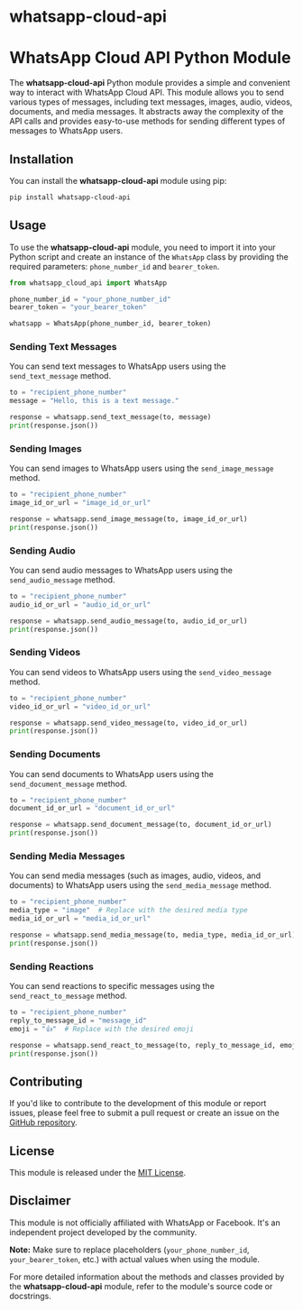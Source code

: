 # whatsapp-cloud-api
# WhatsApp Cloud API Python Module

The **whatsapp-cloud-api** Python module provides a simple and convenient way to interact with WhatsApp Cloud API. This module allows you to send various types of messages, including text messages, images, audio, videos, documents, and media messages. It abstracts away the complexity of the API calls and provides easy-to-use methods for sending different types of messages to WhatsApp users.

## Installation

You can install the **whatsapp-cloud-api** module using pip:

```bash
pip install whatsapp-cloud-api
```

## Usage

To use the **whatsapp-cloud-api** module, you need to import it into your Python script and create an instance of the `WhatsApp` class by providing the required parameters: `phone_number_id` and `bearer_token`.

```python
from whatsapp_cloud_api import WhatsApp

phone_number_id = "your_phone_number_id"
bearer_token = "your_bearer_token"

whatsapp = WhatsApp(phone_number_id, bearer_token)
```

### Sending Text Messages

You can send text messages to WhatsApp users using the `send_text_message` method.

```python
to = "recipient_phone_number"
message = "Hello, this is a text message."

response = whatsapp.send_text_message(to, message)
print(response.json())
```

### Sending Images

You can send images to WhatsApp users using the `send_image_message` method.

```python
to = "recipient_phone_number"
image_id_or_url = "image_id_or_url"

response = whatsapp.send_image_message(to, image_id_or_url)
print(response.json())
```

### Sending Audio

You can send audio messages to WhatsApp users using the `send_audio_message` method.

```python
to = "recipient_phone_number"
audio_id_or_url = "audio_id_or_url"

response = whatsapp.send_audio_message(to, audio_id_or_url)
print(response.json())
```

### Sending Videos

You can send videos to WhatsApp users using the `send_video_message` method.

```python
to = "recipient_phone_number"
video_id_or_url = "video_id_or_url"

response = whatsapp.send_video_message(to, video_id_or_url)
print(response.json())
```

### Sending Documents

You can send documents to WhatsApp users using the `send_document_message` method.

```python
to = "recipient_phone_number"
document_id_or_url = "document_id_or_url"

response = whatsapp.send_document_message(to, document_id_or_url)
print(response.json())
```

### Sending Media Messages

You can send media messages (such as images, audio, videos, and documents) to WhatsApp users using the `send_media_message` method.

```python
to = "recipient_phone_number"
media_type = "image"  # Replace with the desired media type
media_id_or_url = "media_id_or_url"

response = whatsapp.send_media_message(to, media_type, media_id_or_url)
print(response.json())
```

### Sending Reactions

You can send reactions to specific messages using the `send_react_to_message` method.

```python
to = "recipient_phone_number"
reply_to_message_id = "message_id"
emoji = "👍"  # Replace with the desired emoji

response = whatsapp.send_react_to_message(to, reply_to_message_id, emoji)
print(response.json())
```

## Contributing

If you'd like to contribute to the development of this module or report issues, please feel free to submit a pull request or create an issue on the [GitHub repository](https://github.com/your/repository).

## License

This module is released under the [MIT License](LICENSE).

## Disclaimer

This module is not officially affiliated with WhatsApp or Facebook. It's an independent project developed by the community.

**Note:** Make sure to replace placeholders (`your_phone_number_id`, `your_bearer_token`, etc.) with actual values when using the module.

For more detailed information about the methods and classes provided by the **whatsapp-cloud-api** module, refer to the module's source code or docstrings.